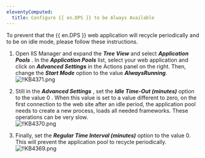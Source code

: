 ```yaml
---
eleventyComputed:
  title: Configure {{ en.DPS }} to be Always Available
---
```

To prevent that the {{ en.DPS }} web application will recycle periodically and to be on idle mode, please follow these instructions.

1. Open IIS Manager and expand the ***Tree View*** and select ***Application Pools*** . In the ***Application Pools*** list, select your web application and click on ***Advanced Settings*** in the Actions panel on the right. Then, change the ***Start Mode*** option to the value ***AlwaysRunning***.  
![!!KB4371.png](/img/en/kb/KB4371.png)

1. Still in the ***Advanced Settings*** , set the ***Idle Time-Out (minutes)*** option to the value 0 . When this value is set to a value different to zero, on the first connection to the web site after an idle period, the application pool needs to create a new process, loads all needed frameworks. These operations can be very slow.  
![!!KB4370.png](/img/en/kb/KB4370.png)

1. Finally, set the ***Regular Time Interval (minutes)*** option to the value 0. This will prevent the application pool to recycle periodically.  
![!!KB4369.png](/img/en/kb/KB4369.png)